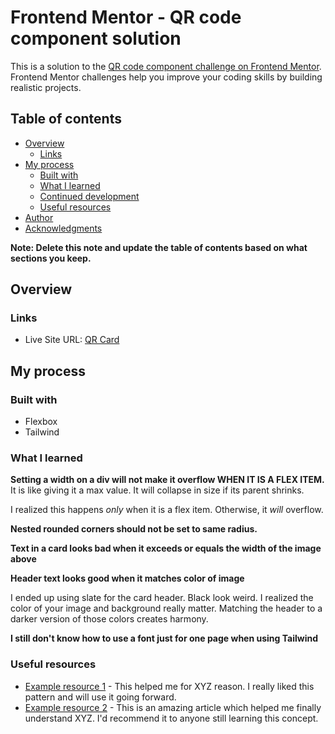# Frontend Mentor - QR code component solution

This is a solution to the [QR code component challenge on Frontend Mentor](https://www.frontendmentor.io/challenges/qr-code-component-iux_sIO_H). Frontend Mentor challenges help you improve your coding skills by building realistic projects.

## Table of contents

- [Overview](#overview)
  - [Links](#links)
- [My process](#my-process)
  - [Built with](#built-with)
  - [What I learned](#what-i-learned)
  - [Continued development](#continued-development)
  - [Useful resources](#useful-resources)
- [Author](#author)
- [Acknowledgments](#acknowledgments)

**Note: Delete this note and update the table of contents based on what sections you keep.**

## Overview

### Links

- Live Site URL: [QR Card](https://liam-green.vercel.app/frontend-mentor/qr-code-component-main)

## My process

### Built with

- Flexbox
- Tailwind

### What I learned

**Setting a width on a div will not make it overflow WHEN IT IS A FLEX ITEM.**
It is like giving it a max value. It will collapse in size if its parent shrinks.

I realized this happens _only_ when it is a flex item. Otherwise, it _will_ overflow.

**Nested rounded corners should not be set to same radius.**

**Text in a card looks bad when it exceeds or equals the width of the image above**

**Header text looks good when it matches color of image**

I ended up using slate for the card header. Black look weird. I realized the color of your image and background really matter. Matching the header to a darker version of those colors creates harmony.

**I still don't know how to use a font just for one page when using Tailwind**

### Useful resources

- [Example resource 1](https://www.example.com) - This helped me for XYZ reason. I really liked this pattern and will use it going forward.
- [Example resource 2](https://www.example.com) - This is an amazing article which helped me finally understand XYZ. I'd recommend it to anyone still learning this concept.
